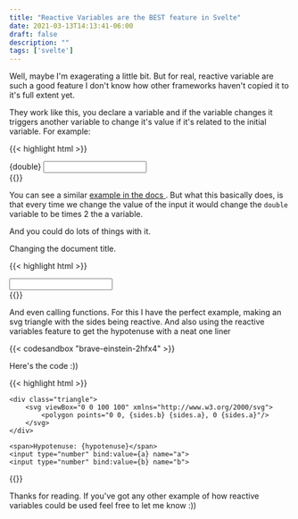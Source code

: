 ```yaml
---
title: "Reactive Variables are the BEST feature in Svelte"
date: 2021-03-13T14:13:41-06:00
draft: false
description: ""
tags: ['svelte']
---
```


Well, maybe I'm exagerating a little bit. But for real, reactive variable are such a good feature I don't know how other frameworks haven't copied it to it's full extent yet. 

They work like this, you declare a variable and if the variable changes it triggers another variable to change it's value if it's related to the initial variable. For example: 

{{< highlight html >}}
<script>

    let a = 5
    $: double = a * 2

</script>

<main>
    {double}
    <input type="number" bind:value={a}>
</main>
{{</ highlight >}}

You can see a similar [example in the docs ](https://svelte.dev/tutorial/reactive-declarations). But what this basically does, is that every time we change the value of the input it would change the `double` variable to be times 2 the a variable.

And you could do lots of things with it.  

Changing the document title.

{{< highlight html >}}
<script>

    let name = "Title";

    $: document.title = name

</script>

<main>
    <input type="text" bind:value={name}>
</main>
{{</ highlight >}}

And even calling functions. For this I have the perfect example, making an svg triangle with the sides being reactive. And also using the reactive variables feature to get the hypotenuse with a neat one liner

{{< codesandbox "brave-einstein-2hfx4" >}}

Here's the code :))

{{< highlight html >}}
<script>
    let a = 10;
    let b = 5;

    function getSides(a, b) {
    if (a > b) {
        // Doing a rule of 3 by setting the larger side to be 100 and calculating the other
        b = (b * 100) / a;
        a = 100;
    } else {
        a = (a * 100) / b;
        b = 100;
    }
    return { a, b };
    }

    $: sides = getSides(a, b);
    $: hypotenuse = Math.sqrt(Math.pow(a, 2) + Math.pow(b, 2));
</script>

<style>
    .triangle {
        width: 150px;
        height: 150px;
    }
</style>

<main>

    <div class="triangle">
        <svg viewBox="0 0 100 100" xmlns="http://www.w3.org/2000/svg">
            <polygon points="0 0, {sides.b} {sides.a}, 0 {sides.a}"/>
        </svg>
    </div>

    <span>Hypotenuse: {hypotenuse}</span>
    <input type="number" bind:value={a} name="a">
    <input type="number" bind:value={b} name="b">
</main>
{{</ highlight >}}

Thanks for reading. If you've got any other example of how reactive variables could be used feel free to let me know :))